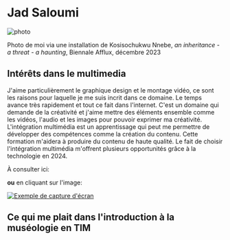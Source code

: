 # Jad Saloumi

![photo](photo_SF_K_Nnebe_Afflux_20231201.jpg)

Photo de moi via une installation de Kosisochukwu Nnebe, *an inheritance - a threat - a haunting*, Biennale Afflux, décembre 2023


## **Intérêts dans le multimedia**
J'aime particulièrement le graphique design et le montage vidéo, ce sont les raisons pour laquelle je me suis incrit dans ce domaine. Le temps avance très rapidement et tout ce fait dans l'internet. C'est un domaine qui demande de la créativité et j'aime mettre des éléments ensemble comme les vidéos, l'audio et les images pour pouvoir exprimer ma créativité. L'intégration multimédia est un apprentissage qui peut me permettre de développer des compétences comme la création du contenu. Cette formation m'aidera à produire du contenu de haute qualité. Le fait de choisir l'intégration multimédia m'offrent plusieurs opportunités grâce à la technologie en 2024.

À consulter ici:


**ou**
en cliquant sur l'image:

[![Exemple de capture d'écran](capture_SF_VahMire_defaroucher_consulte21janv2024.png)](https://www.youtube.com/watch?v=ovc3ty_vqG0)


## Ce qui me plait dans l'introduction à la muséologie en TIM




